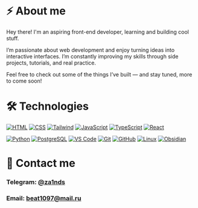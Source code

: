 # ⚡ About me

Hey there! I'm an aspiring front-end developer, learning and building cool stuff.

I’m passionate about web development and enjoy turning ideas into interactive interfaces. I’m constantly improving my skills through side projects, tutorials, and real practice.

Feel free to check out some of the things I’ve built — and stay tuned, more to come soon!

# 🛠️ Technologies

[![HTML](https://skillicons.dev/icons?i=html)](https://github.com/incandesc3nce)
[![CSS](https://skillicons.dev/icons?i=css)](https://github.com/incandesc3nce)
[![Tailwind](https://skillicons.dev/icons?i=tailwind)](https://tailwindcss.com/)
[![JavaScript](https://skillicons.dev/icons?i=js)](https://github.com/incandesc3nce)
[![TypeScript](https://skillicons.dev/icons?i=ts)](https://www.typescriptlang.org/)
[![React](https://skillicons.dev/icons?i=react)](https://react.dev/)

[![Python](https://skillicons.dev/icons?i=python)](https://www.python.org/)
[![PostgreSQL](https://skillicons.dev/icons?i=postgres)](https://www.postgresql.org/)
[![VS Code](https://skillicons.dev/icons?i=vscode)](https://code.visualstudio.com/)
[![Git](https://skillicons.dev/icons?i=git)](https://git-scm.com/)
[![GitHub](https://skillicons.dev/icons?i=github)](https://github.com)
[![Linux](https://skillicons.dev/icons?i=linux&theme=light)](https://github.com/incandesc3nce)
[![Obsidian](https://skillicons.dev/icons?i=obsidian)](https://github.com/incandesc3nce)

# 📱 Contact me

### Telegram: [@za1nds](https://t.me/za1nds)

### Email: beat1097@mail.ru
